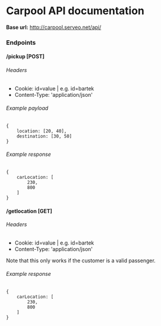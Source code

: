 # Carpool API documentation
**Base url:** http://carpool.serveo.net/api/


### Endpoints

#### /pickup [POST]

###### Headers
* Cookie: id=value | e.g. id=bartek
* Content-Type: 'application/json'

###### Example payload
    {
        location: [20, 40],
        destination: [30, 50]
    }
 
###### Example response
    {
        carLocation: [
            230,
            800
        ]
    }
    
 #### /getlocation [GET]

###### Headers
* Cookie: id=value | e.g. id=bartek
* Content-Type: 'application/json'

Note that this only works if the customer is a valid passenger.


###### Example response
    {
        carLocation: [
            230,
            800
        ]
    }
 

